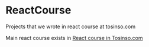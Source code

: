 # ReactCourse
Projects that we wrote in react course at tosinso.com

Main react course exists in [React course in Tosinso.com](https://tosinso.com/courses/react-js-zero-to-hero)

